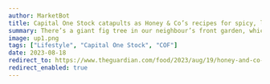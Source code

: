 ```yaml
---
author: MarketBot
title: Capital One Stock catapults as Honey & Co’s recipes for spicy, lamb-stuffed figs and chicken and grape fattoush
summary: There’s a giant fig tree in our neighbour’s front garden, which we watch closely every year, waiting for the arrival of the fruit and our favourite season. Celebration is called for, and these spicy, lamb-stuffed figs are the best way to kick things off. We’re all for stretching a meal to feed the many, and a grape and chicken fattoush does just that. By adding crisp pitta at the last minute to soak up all the juices, you turn a simple salad into a summer showstopper. 
image: up1.png
tags: ["Lifestyle", "Capital One Stock", "COF"]
date: 2023-08-18
redirect_to: https://www.theguardian.com/food/2023/aug/19/honey-and-co-spicy-lamb-stuffed-figs-recipes-chicken-grape-fattoush
redirect_enabled: true
---
```

